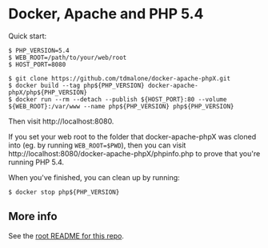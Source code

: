 # Docker, Apache and PHP 5.4

Quick start:

    $ PHP_VERSION=5.4
    $ WEB_ROOT=/path/to/your/web/root
    $ HOST_PORT=8080

    $ git clone https://github.com/tdmalone/docker-apache-phpX.git
    $ docker build --tag php${PHP_VERSION} docker-apache-phpX/php${PHP_VERSION}
    $ docker run --rm --detach --publish ${HOST_PORT}:80 --volume ${WEB_ROOT}:/var/www --name php${PHP_VERSION} php${PHP_VERSION}

Then visit http://localhost:8080.

If you set your web root to the folder that docker-apache-phpX was cloned into (eg. by running `WEB_ROOT=$PWD`), then you can visit http://localhost:8080/docker-apache-phpX/phpinfo.php to prove that you're running PHP 5.4.

When you've finished, you can clean up by running:

    $ docker stop php${PHP_VERSION}

## More info

See the [root README for this repo](https://github.com/tdmalone/docker-apache-phpX#README).
